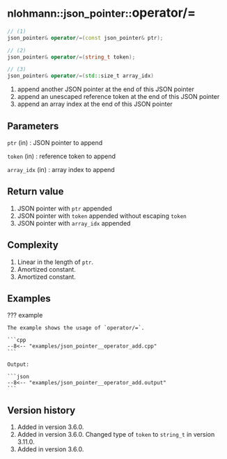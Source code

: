 # <small>nlohmann::json_pointer::</small>operator/=

```cpp
// (1)
json_pointer& operator/=(const json_pointer& ptr);

// (2)
json_pointer& operator/=(string_t token);

// (3)
json_pointer& operator/=(std::size_t array_idx)
```

1. append another JSON pointer at the end of this JSON pointer
2. append an unescaped reference token at the end of this JSON pointer
3. append an array index at the end of this JSON pointer

## Parameters

`ptr` (in)
:    JSON pointer to append

`token` (in)
:    reference token to append

`array_idx` (in)
:    array index to append

## Return value

1. JSON pointer with `ptr` appended
2. JSON pointer with `token` appended without escaping `token`
3. JSON pointer with `array_idx` appended

## Complexity

1. Linear in the length of `ptr`.
2. Amortized constant.
3. Amortized constant.

## Examples

??? example

    The example shows the usage of `operator/=`.
     
    ```cpp
    --8<-- "examples/json_pointer__operator_add.cpp"
    ```
    
    Output:
    
    ```json
    --8<-- "examples/json_pointer__operator_add.output"
    ```

## Version history

1. Added in version 3.6.0.
2. Added in version 3.6.0. Changed type of `token` to `string_t` in version 3.11.0.
3. Added in version 3.6.0.
